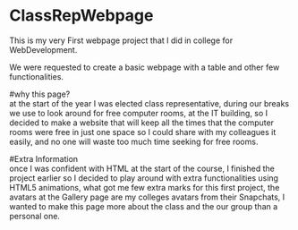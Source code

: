 # ClassRepWebpage
 This is my very First webpage project that I did in college for WebDevelopment.
 
We were requested to create a basic webpage with a table and other few functionalities. 

#why this page?  
at the start of the year I was elected class representative, during our breaks we use to look around for free computer rooms, at the IT building, so I decided to make a website that will keep all the times that the computer rooms were free in just one space so I could share with my colleagues it easily, and no one will waste too much time seeking for free rooms.
 
 #Extra Information  
once I was confident with HTML at the start of the course, I finished the project earlier so I decided to play around with extra functionalities using HTML5 animations, what got me few extra marks for this first project, the avatars at the Gallery page are my colleges avatars from their Snapchats, I wanted to make this page more about the class and the our group than a personal one. 
